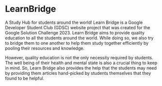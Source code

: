 # LearnBridge
A Study Hub for students around the world!
Learn Bridge is a Google Developer Student Club (GDSC) website project that was created for the Google Solution Challenge 2023. Learn Bridge aims to provide quality education to all the students around the world. While doing so, we also try to bridge them to one another to help them study together efficiently by pooling their resources and knowledge.

However, quality education is not the only necessity required by students. The well being of their health and mental state is also a crucial thing to keep in mind. So, Learn Bridge also provides the help that the students may need by providing them articles hand-picked by students themselves that they found to be helpful.
